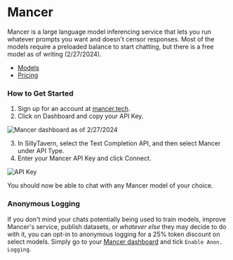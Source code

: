 # Mancer
Mancer is a large language model inferencing service that lets you run whatever prompts you want and doesn't censor responses. Most of the models require a preloaded balance to start chatting, but there is a free model as of writing (2/27/2024).

- [Models](https://mancer.tech/models.html)
- [Pricing](https://mancer.tech/pricing.html)

### How to Get Started
1. Sign up for an account at [mancer.tech](https://mancer.tech/).
2. Click on Dashboard and copy your API Key.

![Mancer dashboard as of 2/27/2024](https://files.catbox.moe/bcgqsl.png)

3. In SillyTavern, select the Text Completion API, and then select Mancer under API Type.
4. Enter your Mancer API Key and click Connect.

![API Key](https://files.catbox.moe/3au1j7.png)

You should now be able to chat with any Mancer model of your choice.

### Anonymous Logging
If you don't mind your chats potentially being used to train models, improve Mancer's service, publish datasets, or *whatever else* they may decide to do with it, you can opt-in to anonymous logging for a 25% token discount on select models. Simply go to your [Mancer dashboard](https://mancer.tech/dashboard.html) and tick `Enable Anon. Logging`.